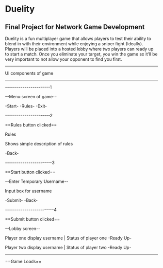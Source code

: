 # Duelity
Final Project for Network Game Development
--------------------------------------------------------------

Duelity is a fun multiplayer game that allows players to test their ability to blend in with their 
environment while enjoying a sniper fight (Ideally). Players will be placed into a hosted lobby where two players
can ready up to start a match. Once you eliminate your target, you win the game so it'll be very important to not 
allow your opponent to find you first.

--------------------------------------------------------------

UI components of game

--------------------------------------------------------------

-----------------------1

--Menu screen of game--

-Start-
-Rules-
-Exit-

-----------------------2

==Rules button clicked==

Rules

Shows simple description of rules

-Back-

------------------------3

==Start button clicked==

--Enter Temporary Username--

Input box for username

-Submit- 
-Back-

-------------------------4

==Submit button clicked==

--Lobby screen--

Player one display username | Status of player one
-Ready Up-

Player two display username | Status of player two
-Ready Up-

--------------------------

==Game Loads==
